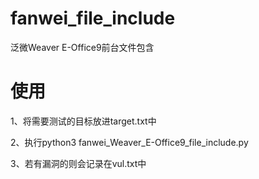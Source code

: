 # fanwei_file_include

泛微Weaver E-Office9前台文件包含

# 使用

1、将需要测试的目标放进target.txt中

2、执行python3 fanwei_Weaver_E-Office9_file_include.py

3、若有漏洞的则会记录在vul.txt中
